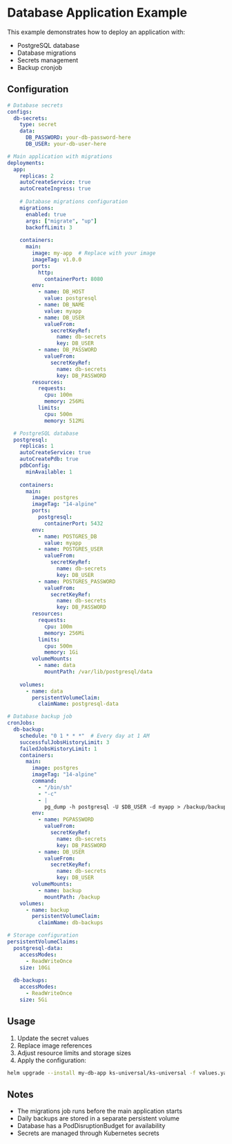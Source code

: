 # Database Application Example

This example demonstrates how to deploy an application with:
- PostgreSQL database
- Database migrations
- Secrets management
- Backup cronjob

## Configuration
```yaml
# Database secrets
configs:
  db-secrets:
    type: secret
    data:
      DB_PASSWORD: your-db-password-here
      DB_USER: your-db-user-here

# Main application with migrations
deployments:
  app:
    replicas: 2
    autoCreateService: true
    autoCreateIngress: true
    
    # Database migrations configuration
    migrations:
      enabled: true
      args: ["migrate", "up"]
      backoffLimit: 3
    
    containers:
      main:
        image: my-app  # Replace with your image
        imageTag: v1.0.0
        ports:
          http:
            containerPort: 8080
        env:
          - name: DB_HOST
            value: postgresql
          - name: DB_NAME
            value: myapp
          - name: DB_USER
            valueFrom:
              secretKeyRef:
                name: db-secrets
                key: DB_USER
          - name: DB_PASSWORD
            valueFrom:
              secretKeyRef:
                name: db-secrets
                key: DB_PASSWORD
        resources:
          requests:
            cpu: 100m
            memory: 256Mi
          limits:
            cpu: 500m
            memory: 512Mi

  # PostgreSQL database
  postgresql:
    replicas: 1
    autoCreateService: true
    autoCreatePdb: true
    pdbConfig:
      minAvailable: 1
    
    containers:
      main:
        image: postgres
        imageTag: "14-alpine"
        ports:
          postgresql:
            containerPort: 5432
        env:
          - name: POSTGRES_DB
            value: myapp
          - name: POSTGRES_USER
            valueFrom:
              secretKeyRef:
                name: db-secrets
                key: DB_USER
          - name: POSTGRES_PASSWORD
            valueFrom:
              secretKeyRef:
                name: db-secrets
                key: DB_PASSWORD
        resources:
          requests:
            cpu: 100m
            memory: 256Mi
          limits:
            cpu: 500m
            memory: 1Gi
        volumeMounts:
          - name: data
            mountPath: /var/lib/postgresql/data
    
    volumes:
      - name: data
        persistentVolumeClaim:
          claimName: postgresql-data

# Database backup job
cronJobs:
  db-backup:
    schedule: "0 1 * * *"  # Every day at 1 AM
    successfulJobsHistoryLimit: 3
    failedJobsHistoryLimit: 1
    containers:
      main:
        image: postgres
        imageTag: "14-alpine"
        command: 
          - "/bin/sh"
          - "-c"
          - |
            pg_dump -h postgresql -U $DB_USER -d myapp > /backup/backup-$(date +%Y%m%d).sql
        env:
          - name: PGPASSWORD
            valueFrom:
              secretKeyRef:
                name: db-secrets
                key: DB_PASSWORD
          - name: DB_USER
            valueFrom:
              secretKeyRef:
                name: db-secrets
                key: DB_USER
        volumeMounts:
          - name: backup
            mountPath: /backup
    volumes:
      - name: backup
        persistentVolumeClaim:
          claimName: db-backups

# Storage configuration
persistentVolumeClaims:
  postgresql-data:
    accessModes:
      - ReadWriteOnce
    size: 10Gi
  
  db-backups:
    accessModes:
      - ReadWriteOnce
    size: 5Gi
```

## Usage

1. Update the secret values
2. Replace image references
3. Adjust resource limits and storage sizes
4. Apply the configuration:

```bash
helm upgrade --install my-db-app ks-universal/ks-universal -f values.yaml
```

## Notes

- The migrations job runs before the main application starts
- Daily backups are stored in a separate persistent volume
- Database has a PodDisruptionBudget for availability
- Secrets are managed through Kubernetes secrets